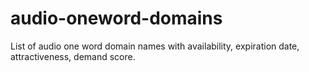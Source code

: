 # audio-oneword-domains
List of audio one word domain names with availability, expiration date, attractiveness, demand score.
